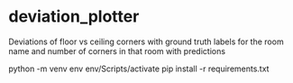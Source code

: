 # deviation_plotter
Deviations of floor vs ceiling corners with ground truth labels for the room name and number of corners in that room with predictions

python -m venv env
env/Scripts/activate
pip install -r requirements.txt
